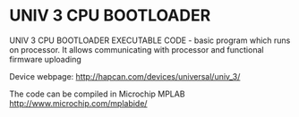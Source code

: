 UNIV 3 CPU BOOTLOADER
============

UNIV 3 CPU BOOTLOADER EXECUTABLE CODE - basic program which runs on processor. It allows communicating with processor and functional firmware uploading

Device webpage: http://hapcan.com/devices/universal/univ_3/

The code can be compiled in Microchip MPLAB http://www.microchip.com/mplabide/